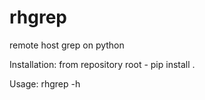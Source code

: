 # rhgrep
remote host grep on python

Installation: from repository root - pip install .

Usage: rhgrep -h